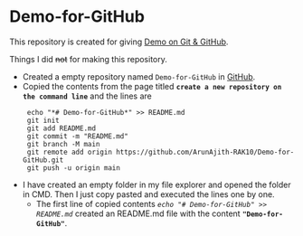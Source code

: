 # Demo-for-GitHub

This repository is created for giving <ins>Demo on Git & GitHub</ins>.

Things I did ~~not~~ for making this repository.

 + Created a empty repository named `Demo-for-GitHub` in [GitHub](https://gitHub.com/new).
 + Copied the contents from the page titled **`create a new repository on the command line`** and the lines are 
    ```
     echo "*# Demo-for-GitHub*" >> README.md
     git init
     git add README.md
     git commit -m "README.md"
     git branch -M main
     git remote add origin https://github.com/ArunAjith-RAK10/Demo-for-GitHub.git
     git push -u origin main
    ```
 + I have created an empty folder in my file explorer and opened the folder in CMD. Then I just copy pasted and executed the lines one by one.
   + The first line of copied contents *`echo "# Demo-for-GitHub" >> README.md`* created an README.md file with the content **`"Demo-for-GitHub"`**.